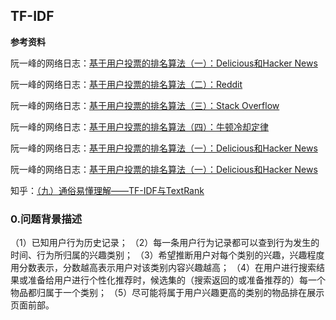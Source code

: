 ## TF-IDF

**参考资料**

阮一峰的网络日志：[基于用户投票的排名算法（一）：Delicious和Hacker News](http://www.ruanyifeng.com/blog/2012/02/ranking_algorithm_hacker_news.html)

阮一峰的网络日志：[基于用户投票的排名算法（二）：Reddit](http://www.ruanyifeng.com/blog/2012/03/ranking_algorithm_reddit.html)

阮一峰的网络日志：[基于用户投票的排名算法（三）：Stack Overflow](http://www.ruanyifeng.com/blog/2012/03/ranking_algorithm_stack_overflow.html)

阮一峰的网络日志：[基于用户投票的排名算法（四）：牛顿冷却定律](http://www.ruanyifeng.com/blog/2012/03/ranking_algorithm_newton_s_law_of_cooling.html)

阮一峰的网络日志：[基于用户投票的排名算法（一）：Delicious和Hacker News](http://www.ruanyifeng.com/blog/2012/02/ranking_algorithm_hacker_news.html)

阮一峰的网络日志：[基于用户投票的排名算法（一）：Delicious和Hacker News](http://www.ruanyifeng.com/blog/2012/02/ranking_algorithm_hacker_news.html)



知乎：[（九）通俗易懂理解——TF-IDF与TextRank](https://zhuanlan.zhihu.com/p/41091116)

### 0.问题背景描述

（1）已知用户行为历史记录；
（2）每一条用户行为记录都可以查到行为发生的时间、行为所归属的兴趣类别；
（3）希望推断用户对每个类别的兴趣，兴趣程度用分数表示，分数越高表示用户对该类别内容兴趣越高；
（4）在用户进行搜索结果或准备给用户进行个性化推荐时，候选集的（搜索返回的或准备推荐的）每一个物品都归属于一个类别；
（5）尽可能将属于用户兴趣更高的类别的物品排在展示页面前部。

